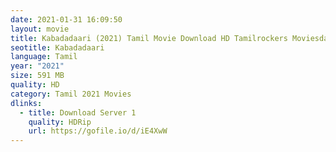 ```yaml
---
date: 2021-01-31 16:09:50
layout: movie
title: Kabadadaari (2021) Tamil Movie Download HD Tamilrockers Moviesda
seotitle: Kabadadaari
language: Tamil
year: "2021"
size: 591 MB
quality: HD
category: Tamil 2021 Movies
dlinks:
  - title: Download Server 1
    quality: HDRip
    url: https://gofile.io/d/iE4XwW
---
```

